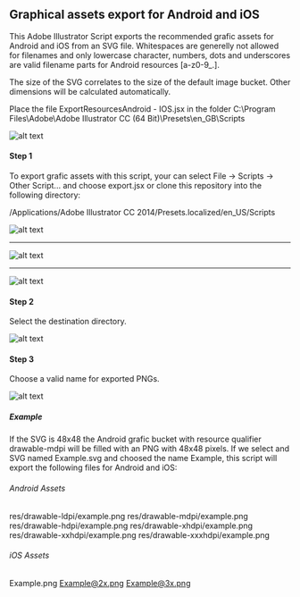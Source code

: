 ## Graphical assets export for Android and iOS

This Adobe Illustrator Script exports the recommended grafic assets for Android and iOS from an SVG file. Whitespaces are generelly not allowed for filenames and only lowercase character, numbers, dots and underscores are valid filename parts for Android resources [a-z0-9_.].

The size of the SVG correlates to the size of the default image bucket. Other dimensions will be calculated automatically.

Place the file ExportResourcesAndroid - IOS.jsx  in the folder C:\Program Files\Adobe\Adobe Illustrator CC (64 Bit)\Presets\en_GB\Scripts

﻿![alt text](https://github.com/arnaldos/fermat-graphic-design/blob/master/UIUX%20Design/Script/screenshot/Captura%20de%20pantalla%20(27).png "screenshot")

#### Step 1

To export grafic assets with this script, your can select File -> Scripts -> Other Script... and choose export.jsx or clone this repository into the following directory:

/Applications/Adobe Illustrator CC 2014/Presets.localized/en_US/Scripts

﻿![alt text](https://github.com/arnaldos/fermat-graphic-design/blob/master/UIUX%20Design/Script/screenshot/Captura%20de%20pantalla%20(29).png "screenshot")

----
﻿![alt text](https://github.com/arnaldos/fermat-graphic-design/blob/master/UIUX%20Design/Script/screenshot/Captura%20de%20pantalla%20(30).png "screenshot")

----
﻿![alt text](https://github.com/arnaldos/fermat-graphic-design/blob/master/UIUX%20Design/Script/screenshot/Captura%20de%20pantalla%20(31).png "screenshot")


#### Step 2

Select the destination directory.

﻿![alt text](https://github.com/bitDubai/media-kit/blob/master/MediaKit/Fermat%20Branding/Fermat%20Logotype/Fermat_Logo_3D.png "screenshot")

#### Step 3

Choose a valid name for exported PNGs.

﻿![alt text](https://github.com/bitDubai/media-kit/blob/master/MediaKit/Fermat%20Branding/Fermat%20Logotype/Fermat_Logo_3D.png "screenshot")

##### Example

If the SVG is 48x48 the Android grafic bucket with resource qualifier drawable-mdpi will be filled with an PNG with 48x48 pixels. If we select and SVG named Example.svg and choosed the name Example, this script will export the following files for Android and iOS:

###### Android Assets

res/drawable-ldpi/example.png
res/drawable-mdpi/example.png
res/drawable-hdpi/example.png
res/drawable-xhdpi/example.png
res/drawable-xxhdpi/example.png
res/drawable-xxxhdpi/example.png

###### iOS Assets

Example.png
Example@2x.png
Example@3x.png


